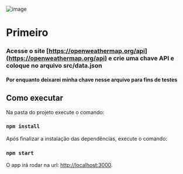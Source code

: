 ![image](https://user-images.githubusercontent.com/48861829/158630170-8c6f1755-8014-4c31-89ea-2e52590b0099.png)


# Primeiro 
### Acesse o site [https://openweathermap.org/api](https://openweathermap.org/api) e crie uma chave API e coloque no arquivo src/data.json
#### Por enquanto deixarei minha chave nesse arquivo para fins de testes

## Como executar

Na pasta do projeto execute o comando:

### `npm install`

Após finalizar a instalação das dependências, execute o comando:

### `npm start`

O app irá rodar na url:
[http://localhost:3000](http://localhost:3000).